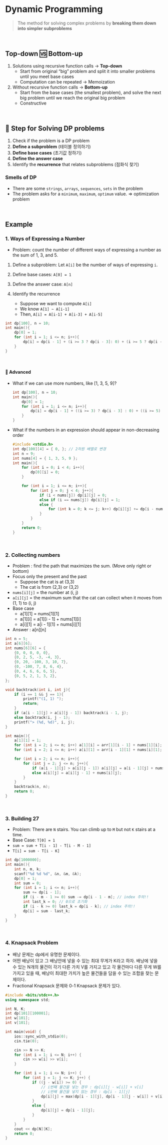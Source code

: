 # Dynamic Programming

> The method for solving complex problems by **breaking them down into simpler subproblems**

<br/>

## Top-down 🆚 Bottom-up

1. Solutions using recursive function calls → **Top-down**
   - Start from original “big” problem and split it into smaller problems until you meet base cases
   - Computation can be repeated → Memoization
2. Without recursive function calls → **Bottom-up**
   - Start from the base cases (the smallest problem), and solve the next big problem until we reach the original big problem
   - Constructive

<br/>

## 👟 Step for Solving DP problems

1. Check if the problem is a DP problem
2. **Define a subproblem** (테이블 정의하기)
3. **Define base cases** (초기값 정하기)
4. **Define the answer case**
5. Identify the **recurrence** that relates subproblems (점화식 찾기)

### Smells of DP

- There are some `strings`, `arrays`, `sequences`, `sets` in the problem
- The problem asks for a `minimum`, `maximum`, `optimum` value. ⇒ optimization problem

<br/>

## Example

### 1. Ways of Expressing a Number

- Problem: count the number of different ways of expressing a number as the sum of 1, 3, and 5.

1. Define a subproblem: Let `A[i]` be the number of ways of expressing `i`.
2. Define base cases: `A[0] = 1`
3. Define the answer case: `A[n]`
4. Identify the recurrence

   - Suppose we want to compute `A[i]`
   - We know `A[1] ~ A[i-1]`
   - Then, `A[i] = A[i-1] + A[i-3] + A[i-5]`

```cpp
int dp[100], n = 10;
int main(){
    dp[0] = 1;
    for (int i = 1; i <= n; i++){
        dp[i] = dp[i - 1] + (i >= 3 ? dp[i - 3]: 0) + (i >= 5 ? dp[i - 5] : 0);
    }
}

```

   <br/>

#### 🚀 Advanced

- What if we can use more numbers, like [1, 3, 5, 9]?

  ```cpp
  int dp[100], n = 10;
  int main(){
      dp[0] = 1;
      for (int i = 1; i <= n; i++){
          dp[i] = dp[i - 1] + ((i >= 3) ? dp[i - 3] : 0) + ((i >= 5) ? dp[i - 5] : 0) + ((i >= 9) ? dp[i - 9] : 0);
      }
  }
  ```

- What if the numbers in an expression should appear in non-decreasing order

  ```cpp
  #include <stdio.h>
  int dp[100][4] = { 0, }; // 2차원 배열로 변경
  int n = 9;
  int nums[4] = { 1, 3, 5, 9 };
  int main(){
      for (int i = 0; i < 4; i++){
          dp[0][i] = 0;
      }

      for (int i = 1; i <= n; i++){
          for (int j = 0; j < 4; j++){
              if (i < nums[j]) dp[i][j] = 0;
              else if (i == nums[j]) dp[i][j] = 1;
              else {
                  for (int k = 0; k <= j; k++) dp[i][j] += dp[i - nums[j]][k];
              }
          }
      }
      return 0;
  }
  ```

<br/>

### 2. Collecting numbers

- Problem : find the path that maximizes the sum. (Move only right or bottom)
- Focus only the present and the past
  - Suppose the cat is at (3,3)
  - The cat is from (2,3) or (3,2)
- `nums[i][j]` = the number at (i, j)
- `a[i][j]` = the maximum sum that the cat can collect when it moves from (1, 1) to (i, j)
- Base case
  - a[1][1] = nums[1][1]
  - a[1][i] = a[1][i - 1] + nums[1][i]
  - a[i][1] = a[i - 1][1] + nums[i][1]
- Answer : a[n][n]

```c
int n = 5;
int a[6][6];
int nums[6][6] = {
	{0, 0, 0, 0, 0},
	{0, 2, 5, -3, -4, 3},
    {0, 20, -100, 3, 10, 7},
    {0, -100, 7, 8, 6, 4},
    {0, 4, 6, 6, 6, 5},
    {0, 5, 2, 1, 3, 2},
};

void backtrack(int i, int j){
	if (i == 1 && j == 1){
		printf("(1, 1) ");
		return;
	}
	if (a[i - 1][j] > a[i][j - 1]) backtrack(i - 1, j);
	else backtrack(i, j - 1);
	printf("> (%d, %d)", i, j);
}

int main(){
	a[1][1] = 1;
	for (int i = 2; i <= n; i++) a[1][i] = arr[1][i - 1] + nums[1][i];
	for (int i = 2; i <= n; i++) a[i][1] = arr[i - 1][1] + nums[i][1];

	for (int i = 2; i <= n; i++){
		for (int j = 2; j <= n; j++){
			if (a[i - 1][j] > a[i][j - 1]) a[i][j] = a[i - 1][j] + nums[i][j];
			else a[i][j] = a[i][j - 1] + nums[i][j];
		}
	}
	backtrack(n, n);
	return 0;
}
```

<br/>

### 3. Building 27

- Problem: There are `N` stairs. You can climb up to `M` but not `K` stairs at a time.
- Base Case: `T[0] = 1`
- `sum = sum + T[i - 1] - T[i - M - 1]`
- `T[i] = sum - T[i - K]`

```c
int dp[1000000];
int main(){
	int n, m, k;
	scanf("%d %d %d", &n, &m, &k);
	dp[0] = 1;
	int sum = 0;
	for (int i = 1; i <= n; i++){
		sum += dp[i - 1];
		if (i - m - 1 >= 0) sum -= dp[i - 1 - m]; // index 주의!!
 		int last_k = 0; // 0으로 초기화
		if (i - k >= 0) last_k = dp[i - k]; // index 주의!!
		dp[i] = sum - last_k;
	}
}
```

<br/>

### 4. Knapsack Problem

- 배낭 문제는 dp에서 유명한 문제이다.
- 어떤 배낭이 있고 그 배낭안에 넣을 수 있는 최대 무게가 K라고 하자. 배낭에 넣을 수 있는 N개의 물건이 각기 다른 가치 V를 가지고 있고 각 물건마다 다른 무게 W를 가지고 있을 때, 배낭이 최대한 가치가 높은 물건들을 담을 수 있는 조합을 찾는 문제이다.
- Fractional Knapsack 문제와 0-1 Knapsack 문제가 있다.

```cpp
#include <bits/stdc++.h>
using namespace std;

int N, K;
int dp[101][100001];
int w[101];
int v[101];

int main(void) {
	ios::sync_with_stdio(0);
	cin.tie(0);

	cin >> N >> K;
	for (int i = 1; i <= N; i++) {
		cin >> w[i] >> v[i];
	}

	for (int i = 1; i <= N; i++) {
		for (int j = 1; j <= K; j++) {
			if ((j - w[i]) >= 0) {
				// i번째 물건을 넣는 경우 : dp[i][j - w[i]] + v[i]
				// i번째 물건을 넣지 않는 경우 : dp[i - 1][j]
				dp[i][j] = max(dp[i - 1][j], dp[i - 1][j - w[i]] + v[i]);
			}
			else {
				dp[i][j] = dp[i - 1][j];
			}
		}
	}
	cout << dp[N][K];
	return 0;
}
```
